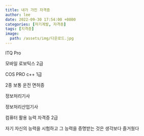 ```yaml
---
title: 내가 가진 자격증
author: lee
date: 2022-09-30 17:54:00 +0800
categories: [자기계발, 자격증]
tags: [지격증]
image:
  path: /assets/img/다운로드.jpg
---
```


<p data-ke-size="size16">ITQ Pro</p>
<p data-ke-size="size16">모바일 로보틱스 2급 </p>
<p data-ke-size="size16">COS  PRO c++ 1급</p>
<p data-ke-size="size16">2종 보통 운전 면허증</p>
<p data-ke-size="size16">정보처리기사</p>
<p data-ke-size="size16">정보처리산업기사</p>
<p data-ke-size="size16">컴퓨터 활용 능력 자격증 2급</p>
<p data-ke-size="size16"> </p>
<p data-ke-size="size16">자기 자신의 능력을 시험하고 그 능력을 증명받는 것은 생각보다 즐거웠다 </p>
